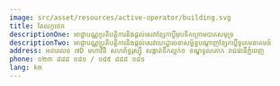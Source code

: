```yaml
---
image: src/asset/resources/active-operator/building.svg
title: តែលកូថេក
descriptionOne: អាជ្ញាបណ្ណប្រតិបត្តិការនិងផ្តល់សេវាខ្សែកាប្លិ៍អុបទិកក្រោមបាតសមុទ្រ
descriptionTwo: អាជ្ញាបណ្ណប្រតិបត្តិការនិងផ្តល់សេវាហេដ្ឋារចនាសម្ព័ន្ធបណ្តាញខ្សែកាប្លិ៍ទូរគមនាគមន៍
address: អគារលេខ ៧D មហាវិថី សហព័ន្ធរុស្ស៊ី សង្កាត់ទឹកល្អក់១ ខណ្ឌទួលគោក រាជធានីភ្នំពេញ
phone: ០២៣ ៨៨៨ ១៨១ / ០៨៥ ៨៨៨ ១៨១
lang: km
---
```

